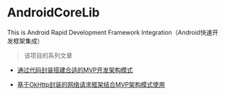 # AndroidCoreLib
This is Android Rapid Development Framework Integration（Android快速开发框架集成）

> 该项目的系列文章

- [通过代码封装搭建合适的MVP开发架构模式](https://github.com/panyz/Blogs/issues/19)

- [基于OkHttp封装的网络请求框架结合MVP架构模式使用](https://github.com/panyz/Blogs/issues/20)
